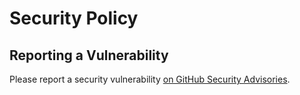 # Security Policy

## Reporting a Vulnerability

Please report a security vulnerability [on GitHub Security Advisories](https://github.com/litetex-oss/mcm-zombified-piglin-restore-anger-loot/security/advisories/new).
